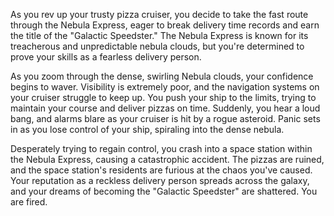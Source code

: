 As you rev up your trusty pizza cruiser, you decide to take the fast route through the Nebula Express, eager to break delivery time records and earn the title of the "Galactic Speedster." The Nebula Express is known for its treacherous and unpredictable nebula clouds, but you're determined to prove your skills as a fearless delivery person.

As you zoom through the dense, swirling Nebula clouds, your confidence begins to waver. Visibility is extremely poor, and the navigation systems on your cruiser struggle to keep up. You push your ship to the limits, trying to maintain your course and deliver pizzas on time. Suddenly, you hear a loud bang, and alarms blare as your cruiser is hit by a rogue asteroid. Panic sets in as you lose control of your ship, spiraling into the dense nebula.

Desperately trying to regain control, you crash into a space station within the Nebula Express, causing a catastrophic accident. The pizzas are ruined, and the space station's residents are furious at the chaos you've caused. Your reputation as a reckless delivery person spreads across the galaxy, and your dreams of becoming the "Galactic Speedster" are shattered. You are fired.